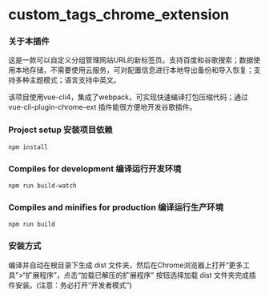 # custom_tags_chrome_extension

### 关于本插件

这是一款可以自定义分组管理网站URL的新标签页。支持百度和谷歌搜索；数据使用本地存储，不需要使用云服务，可对配置信息进行本地导出备份和导入恢复；支持多种主题模式；语言支持中英文。

该项目使用vue-cli4，集成了webpack，可实现快速编译打包压缩代码；通过vue-cli-plugin-chrome-ext 插件能很方便地开发谷歌插件。

### Project setup 安装项目依赖
```
npm install
```

### Compiles for development 编译运行开发环境

```
npm run build-watch
```

### Compiles and minifies for production 编译运行生产环境
```
npm run build
```

### 安装方式
编译并自动在根目录下生成 dist 文件夹，然后在Chrome浏览器上打开“更多工具”>“扩展程序”，点击“加载已解压的扩展程序” 按钮选择加载 dist 文件夹完成插件安装。(注意：务必打开“开发者模式”)


